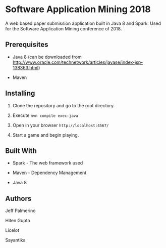 # Software Application Mining 2018

A web based paper submission application built in Java 8 and Spark. Used for the Software Application Mining conference of 2018.

## Prerequisites

- Java 8 (can be downloaded from http://www.oracle.com/technetwork/articles/javase/index-jsp-138363.html)

- Maven

## Installing

1. Clone the repository and go to the root directory. 

2. Execute `mvn compile exec:java`

3. Open in your browser `http://localhost:4567/`

4. Start a game and begin playing.


## Built With

- Spark - The web framework used

- Maven - Dependency Management

- Java 8 

## Authors

Jeff Palmerino

Hiten Gupta

Licelot

Sayantika
